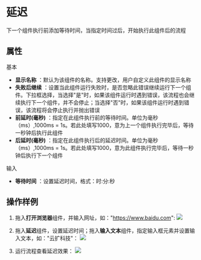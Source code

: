 # 延迟

下一个组件执行前添加等待时间，当指定时间过后，开始执行此组件后的流程

## 属性
基本
- **显示名称** ：默认为该组件的名称。支持更改，用户自定义此组件的显示名称
- **失败后继续** ：设置当此组件运行失败时，是否忽略此错误继续运行下一个组件。下拉框选择，当选择"是"时，如果该组件运行时遇到错误，该流程也会继续执行下一个组件，并不会停止；当选择"否"时，如果该组件运行时遇到错误，该流程将会停止执行并抛出错误
- **前延时(毫秒)** ：指定在此组件执行前的等待时间。单位为毫秒（ms）,1000ms = 1s。若此处填写1000，意为上一个组件执行完毕后，等待一秒钟后执行此组件
- **后延时(毫秒)** ：指定在此组件执行后的延迟时间。单位为毫秒（ms）,1000ms = 1s。若此处填写1000，意为此组件执行完毕后，等待一秒钟后执行下一个组件

输入
- **等待时间** ：设置延迟时间，格式：时:分:秒

## 操作样例
1. 拖入**打开浏览器**组件，并输入网址，如："https://www.baidu.com":
![](https://docimages.blob.core.chinacloudapi.cn/images/Activities/delay-1.png)

2. 拖入**延迟**组件，设置延迟时间；拖入**输入文本**组件，指定输入框元素并设置输入文本，如："云扩科技"：
![](https://docimages.blob.core.chinacloudapi.cn/images/Activities/delay-2.png)

3. 运行流程查看延迟效果：
![](https://docimages.blob.core.chinacloudapi.cn/images/Activities/delay-3.png)